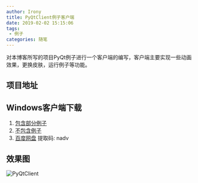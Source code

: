```yaml
---
author: Irony
title: PyQtClient例子客户端
date: 2019-02-02 15:15:06
tags: 
 - 例子
categories: 随笔
---
```


对本博客所写的项目PyQt例子进行一个客户端的编写，客户端主要实现一些动画效果，更换皮肤，运行例子等功能。
<!-- more -->

## 项目地址

<div class="github-widget" data-repo="PyQt5/PyQtClient"></div>

## Windows客户端下载

1. [包含部分例子](https://github.com/PyQt5/PyQtClient/releases/download/1.0.1/PyQtClient-x86-win32-exe.7z)
2. [不包含例子](https://github.com/PyQt5/PyQtClient/releases/download/1.0.1/PyQtClient-x86-win32-exe.7z)
3. [百度网盘](https://pan.baidu.com/s/14j9tMqGlAy_8y3067xh-vw) 提取码: nadv

## 效果图

![PyQtClient](https://github.com/PyQt5/PyQtClient/raw/master/ScreenShot/PyQtClient.gif)

